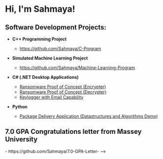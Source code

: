 <h1>Hi, I'm Sahmaya! 

<h2> Software Development Projects:</h2>

- <b>C++ Programming Project</b>
  - https://github.com/Sahmaya/C-Program
    
- <b>Simulated Machine Learning Project</b>
  - https://github.com/Sahmaya/Machine-Learning-Program
  
- <b>C# (.NET Desktop Applications)</b>
  - [Ransomware Proof of Concept (Encrypter)](https://github.com/joshmadakor1/EncrypterPOC)
  - [Ransomware Proof of Concept (Decrypter)](https://github.com/joshmadakor1/DecrypterPOC)
  - [Keylogger with Email Capability](https://github.com/joshmadakor1/Key-Logger-With-Email)
    
- <b>Python</b>
  - [Package Delivery Application (Datastructures and Algorithms Demo)](https://github.com/joshmadakor1/Package-Delivery-Pathfinding-Algorithm)

<h2> 7.0 GPA Congratulations letter from Massey University</h2>
   - https://github.com/Sahmaya/7.0-GPA-Letter-
-->
